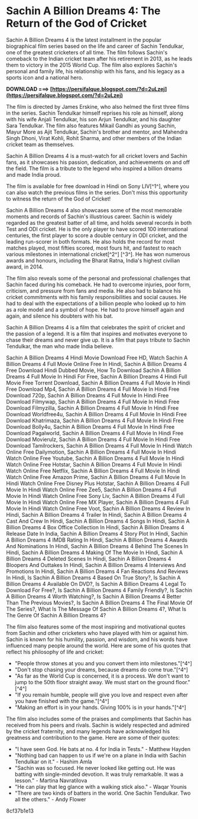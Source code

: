 
 
# Sachin A Billion Dreams 4: The Return of the God of Cricket
 
Sachin A Billion Dreams 4 is the latest installment in the popular biographical film series based on the life and career of Sachin Tendulkar, one of the greatest cricketers of all time. The film follows Sachin's comeback to the Indian cricket team after his retirement in 2013, as he leads them to victory in the 2015 World Cup. The film also explores Sachin's personal and family life, his relationship with his fans, and his legacy as a sports icon and a national hero.
 
**DOWNLOAD ===> [https://persifalque.blogspot.com/?d=2uLzej](https://persifalque.blogspot.com/?d=2uLzej)**


 
The film is directed by James Erskine, who also helmed the first three films in the series. Sachin Tendulkar himself reprises his role as himself, along with his wife Anjali Tendulkar, his son Arjun Tendulkar, and his daughter Sara Tendulkar. The film also features Mikail Gandhi as young Sachin, Mayur More as Ajit Tendulkar, Sachin's brother and mentor, and Mahendra Singh Dhoni, Virat Kohli, Rohit Sharma, and other members of the Indian cricket team as themselves.
 
Sachin A Billion Dreams 4 is a must-watch for all cricket lovers and Sachin fans, as it showcases his passion, dedication, and achievements on and off the field. The film is a tribute to the legend who inspired a billion dreams and made India proud.
 
The film is available for free download in Hindi on Sony LIV[^1^], where you can also watch the previous films in the series. Don't miss this opportunity to witness the return of the God of Cricket!
  
Sachin A Billion Dreams 4 also showcases some of the most memorable moments and records of Sachin's illustrious career. Sachin is widely regarded as the greatest batter of all time, and holds several records in both Test and ODI cricket. He is the only player to have scored 100 international centuries, the first player to score a double century in ODI cricket, and the leading run-scorer in both formats. He also holds the record for most matches played, most fifties scored, most fours hit, and fastest to reach various milestones in international cricket[^2^] [^3^]. He has won numerous awards and honours, including the Bharat Ratna, India's highest civilian award, in 2014.
 
The film also reveals some of the personal and professional challenges that Sachin faced during his comeback. He had to overcome injuries, poor form, criticism, and pressure from fans and media. He also had to balance his cricket commitments with his family responsibilities and social causes. He had to deal with the expectations of a billion people who looked up to him as a role model and a symbol of hope. He had to prove himself again and again, and silence his doubters with his bat.
 
Sachin A Billion Dreams 4 is a film that celebrates the spirit of cricket and the passion of a legend. It is a film that inspires and motivates everyone to chase their dreams and never give up. It is a film that pays tribute to Sachin Tendulkar, the man who made India believe.
 
Sachin A Billion Dreams 4 Hindi Movie Download Free HD,  Watch Sachin A Billion Dreams 4 Full Movie Online Free In Hindi,  Sachin A Billion Dreams 4 Free Download Hindi Dubbed Movie,  How To Download Sachin A Billion Dreams 4 Full Movie In Hindi For Free,  Sachin A Billion Dreams 4 Hindi Full Movie Free Torrent Download,  Sachin A Billion Dreams 4 Full Movie In Hindi Free Download Mp4,  Sachin A Billion Dreams 4 Full Movie In Hindi Free Download 720p,  Sachin A Billion Dreams 4 Full Movie In Hindi Free Download Filmywap,  Sachin A Billion Dreams 4 Full Movie In Hindi Free Download Filmyzilla,  Sachin A Billion Dreams 4 Full Movie In Hindi Free Download Worldfree4u,  Sachin A Billion Dreams 4 Full Movie In Hindi Free Download Khatrimaza,  Sachin A Billion Dreams 4 Full Movie In Hindi Free Download Bolly4u,  Sachin A Billion Dreams 4 Full Movie In Hindi Free Download Pagalworld,  Sachin A Billion Dreams 4 Full Movie In Hindi Free Download Movierulz,  Sachin A Billion Dreams 4 Full Movie In Hindi Free Download Tamilrockers,  Sachin A Billion Dreams 4 Full Movie In Hindi Watch Online Free Dailymotion,  Sachin A Billion Dreams 4 Full Movie In Hindi Watch Online Free Youtube,  Sachin A Billion Dreams 4 Full Movie In Hindi Watch Online Free Hotstar,  Sachin A Billion Dreams 4 Full Movie In Hindi Watch Online Free Netflix,  Sachin A Billion Dreams 4 Full Movie In Hindi Watch Online Free Amazon Prime,  Sachin A Billion Dreams 4 Full Movie In Hindi Watch Online Free Disney Plus Hotstar,  Sachin A Billion Dreams 4 Full Movie In Hindi Watch Online Free Zee5,  Sachin A Billion Dreams 4 Full Movie In Hindi Watch Online Free Sony Liv,  Sachin A Billion Dreams 4 Full Movie In Hindi Watch Online Free MX Player,  Sachin A Billion Dreams 4 Full Movie In Hindi Watch Online Free Voot,  Sachin A Billion Dreams 4 Review In Hindi,  Sachin A Billion Dreams 4 Trailer In Hindi,  Sachin A Billion Dreams 4 Cast And Crew In Hindi,  Sachin A Billion Dreams 4 Songs In Hindi,  Sachin A Billion Dreams 4 Box Office Collection In Hindi,  Sachin A Billion Dreams 4 Release Date In India,  Sachin A Billion Dreams 4 Story Plot In Hindi,  Sachin A Billion Dreams 4 IMDB Rating In Hindi,  Sachin A Billion Dreams 4 Awards And Nominations In Hindi,  Sachin A Billion Dreams 4 Behind The Scenes In Hindi,  Sachin A Billion Dreams 4 Making Of The Movie In Hindi,  Sachin A Billion Dreams 4 Deleted Scenes In Hindi,  Sachin A Billion Dreams 4 Bloopers And Outtakes In Hindi,  Sachin A Billion Dreams 4 Interviews And Promotions In Hindi,  Sachin A Billion Dreams 4 Fan Reactions And Reviews In Hindi,  Is Sachin A Billion Dreams 4 Based On True Story?,  Is Sachin A Billion Dreams 4 Available On DVD?,  Is Sachin A Billion Dreams 4 Legal To Download For Free?,  Is Sachin A Billion Dreams 4 Family Friendly?,  Is Sachin A Billion Dreams 4 Worth Watching?,  Is Sachin A Billion Dreams 4 Better Than The Previous Movies?,  Is Sachin A Billion Dreams 4 The Final Movie Of The Series?,  What Is The Message Of Sachin A Billion Dreams 4?,  What Is The Genre Of Sachin A Billion Dreams 4?
  
The film also features some of the most inspiring and motivational quotes from Sachin and other cricketers who have played with him or against him. Sachin is known for his humility, passion, and wisdom, and his words have influenced many people around the world. Here are some of his quotes that reflect his philosophy of life and cricket:
 
- "People throw stones at you and you convert them into milestones."[^4^]
- "Don't stop chasing your dreams, because dreams do come true."[^4^]
- "As far as the World Cup is concerned, it is a process. We don't want to jump to the 50th floor straight away. We must start on the ground floor."[^4^]
- "If you remain humble, people will give you love and respect even after you have finished with the game."[^4^]
- "Making an effort is in your hands. Giving 100% is in your hands."[^4^]

The film also includes some of the praises and compliments that Sachin has received from his peers and rivals. Sachin is widely respected and admired by the cricket fraternity, and many legends have acknowledged his greatness and contribution to the game. Here are some of their quotes:

- "I have seen God. He bats at no. 4 for India in Tests." - Matthew Hayden
- "Nothing bad can happen to us if we're on a plane in India with Sachin Tendulkar on it." - Hashim Amla
- "Sachin was so focused. He never looked like getting out. He was batting with single-minded devotion. It was truly remarkable. It was a lesson." - Martina Navratilova
- "He can play that leg glance with a walking stick also." - Waqar Younis
- "There are two kinds of batters in the world. One Sachin Tendulkar. Two all the others." - Andy Flower

 8cf37b1e13
 
